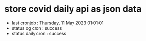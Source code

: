 # store covid daily api as json data

- last cronjob : Thursday, 11 May 2023 01:01:01
- status og cron : success
- status daily cron : success
      
      